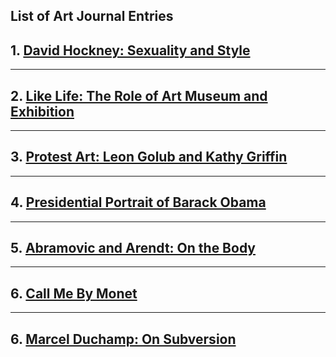 ## List of Art Journal Entries
## 1. [David Hockney: Sexuality and Style](Timmypoyu.github.io/ArtMemos1)
- - - -
## 2. [Like Life: The Role of Art Museum and Exhibition](Timmypoyu.github.io/ArtMemo2)
- - - -
## 3. [Protest Art: Leon Golub and Kathy Griffin](Timmypoyu.github.io/Artmemo3)
- - - - 
## 4. [Presidential Portrait of Barack Obama](Timmypoyu.github.io/artmemo4)
- - - - 
## 5. [Abramovic and Arendt: On the Body](Timmypoyu.github.io/artmemo5)
- - - - 
## 6. [Call Me By Monet](Timmypoyu.github.io/artmemo6)
- - - - 
## 6. [Marcel Duchamp: On Subversion](Timmypoyu.github.io/artmemo7)
